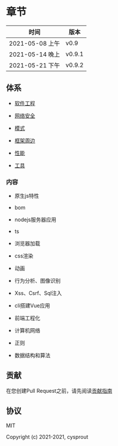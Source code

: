 # 章节

|时间|版本|
|-|-|
|2021-05-08 上午|v0.9|
|2021-05-14 晚上|v0.9.1|
|2021-05-21 下午|v0.9.2|

## 体系

- [软件工程]

- [网络安全]

- [模式]

- [框架周边]

- [性能]

- [工具]

[软件工程]: ###软件工程
[网络安全]: ###网络安全
[模式]: ###模式
[框架周边]: ###框架周边
[性能]: ###性能
[工具]: ###工具

### 内容

- 原生js特性

- bom

- nodejs服务器应用

- ts

- 浏览器加载

- css渲染

- 动画

- 行为分析、图像识别

- Xss、Csrf、Sql注入

- cli搭建Vue应用

- 前端工程化

- 计算机网络

- 正则

- 数据结构和算法


## 贡献
在您创建Pull Request之前，请先阅读[贡献指南](./CONTRIBUTING.zh-CN.md) 

## 协议
MIT

Copyright (c) 2021-2021, cysprout